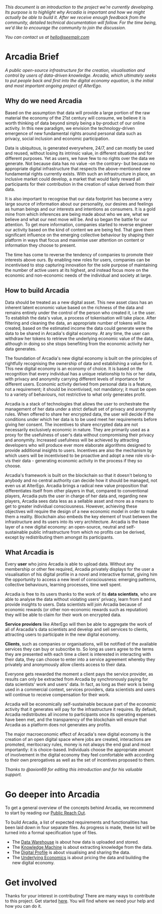 *This document is an introduction to the project we're currently developing. Its purpose is to highlight why Arcadia is important and how we might actually be able to build it. After we receive enough feedback from the community, detailed technical documentation will follow. For the time being, we'd like to encourage the community to join the discussion.*

*You can contact us at hello@seemplr.com*

# Arcadia Brief

*A public open-source infrastructure for the creation, visualisation and control by users of data-driven knowledge. Arcadia, which ultimately seeks to put people back and first into the digital economy equation, is the initial and most important ongoing project of AlterEgo.*

## Why do we need Arcadia

Based on the assumption that data will provide a large portion of the raw material the economy of the 21st century will consume, we believe it is worth thinking of data beyond simply being a by-product of our online activity. In this new paradigm, we envision the technology-driven emergence of new fundamental rights around personal data such as privacy, social inclusion and economic participation.

Data is ubiquitous, is generated everywhere, 24/7, and can mostly be used and reused, without losing its intrinsic value, in different situations and for different purposes. Yet as users, we have few to no rights over the data we generate. Not because data has no value -on the contrary- but because no appropriate digital infrastructure that respects the above-mentioned new fundamental rights currently exists. With such an infrastructure in place, an inclusive market could develop, a market that would fairly reward all participants for their contribution in the creation of value derived from their data.

It is also important to recognise that our data footprint has become a very large source of information about our personality, our desires and feelings as human beings and our interests and intentions as consumers. It is a gold mine from which inferences are being made about who we are, what we believe and what our next move will be. And so began the battle for our attention. To get more information, companies started to reverse engineer our activity based on the kind of content we are being fed. That gave them significant influence on the emerging collective behaviour by shaping their platform in ways that focus and maximise user attention on content or information they choose to present.

The time has come to reverse the tendency of companies to promote their interests above ours. By enabling new roles for users, companies can be incentivised to stop capturing innovation for the sole purpose of maintaining the number of active users at its highest, and instead focus more on the economic and non-economic needs of the individual and society at large.

## How to build Arcadia

Data should be treated as a new digital asset. This new asset class has an inherent latent economic value based on the richness of the data and remains entirely under the control of the person who created it, i.e the user. To establish the data's value, a process of tokenisation will take place. After filtering and cleaning the data, an appropriate number of tokens will be created, based on the estimated income the data could generate were the data to be shared in Arcadia's digital economy. At any time, the user can withdraw her tokens to retrieve the underlying economic value of the data, although in doing so she stops benefiting from the economic activity her data generates.

The foundation of Arcadia's new digital economy is built on the principles of rightfully recognising the ownership of data and establishing a value for it. This new digital economy is an economy of choice. It is based on the recognition that every individual has a unique relationship to his or her data, with privacy and anonymity carrying different levels of importance for different users. Economic activity derived from personal data is a feature, not a requirement; it should be incentivised, not mandatory; it must be open to a variety of behaviours, not restrictive to what only generates profit.

Arcadia is a stack of technologies that allows the user to orchestrate the management of her data under a strict default set of privacy and anonymity rules. When offered to share her encrypted data, the user will decide if the conditions under which her data is to be used meet her requirements before giving her consent. The incentives to share encrypted data are not necessarily exclusively economic in nature. They are primarily used as a proxy for the usefulness of user's data without compromising their privacy and anonymity. Increased usefulness will be achieved by attracting developers who will produce ever more elaborate algorithms designed to provide additional insights to users. Incentives are also the mechanism by which users will be incentivised to be proactive and adopt a new role vis-à-vis their data - generating economic activity in the process if they so choose.

Arcadia's framework is built on the blockchain so that it doesn't belong to anybody and no central authority can decide how it should be managed, not even us at AlterEgo. Arcadia brings a radical new value proposition that differentiates itself from other players in that, compared to conventional players, Arcadia puts the user in charge of her data and, regarding new players, Arcadia sees data less as a sellable asset and more as a means to get to greater individual consciousness. However, achieving these objectives will require the design of a new economic model in order to make them a reality. Blockchain also embeds the key element of trust between the infrastructure and its users into its very architecture. Arcadia is the base layer of a new digital economy: an open-source, neutral and self-sustainable public infrastructure from which no profits can be derived, except by redistributing them amongst its participants.

## What Arcadia is

Every **user** who joins Arcadia is able to upload data. Without any membership or other fee required, Arcadia privately displays for the user a visualisation of his digital profile in a novel and interactive format, giving him the opportunity to access a new level of consciousness: emerging patterns, collective behaviours, learning processes, time well spent.

Arcadia is free to its users thanks to the work of its **data scientists**, who are able to analyse the data without violating users' privacy, learn from it and provide insights to users. Data scientists will join Arcadia because of economic rewards (or other non-economic rewards such as reputation) they will be able to claim for their work on encrypted data.

**Service providers** like AlterEgo will then be able to aggregate the work of all of Aracadia's data scientists and develop and sell services to clients, attracting users to participate in the new digital economy.   

**Clients**, such as companies or organisations, will be notified of the available services they can buy or subscribe to. So long as users agree to the terms they are presented with each time a client is interested in interacting with their data, they can choose to enter into a service agreement whereby they privately and anonymously allow clients access to their data.

Everyone gets rewarded the moment a client pays the service provider, as results can only be extracted from Arcadia by synchronously paying for data scientists' work and users' data. In fact, as long as their work is being used in a commercial context, services providers, data scientists and users will continue to receive compensation for their work.

Arcadia will be economically self-sustainable because part of the economic activity that it generates will pay for the infrastructure it requires. By default, Arcadia redistributes all income to participants once its operating expenses have been met, and the transparency of the blockchain will ensure that Arcadia as a platform does not generates any profits.

The major macroeconomic effect of Arcadia's new digital economy is the creation of an open digital space where jobs are created, interactions are promoted, meritocracy rules, money is not always the end goal and most importantly: it is choice-based. Individuals choose the appropriate amount of involvement in the digital economy they feel comfortable with according to their own prerogatives as well as the set of incentives proposed to them.

*Thanks to @axion69 for editing this introduction and for his valuable support.*

# Go deeper into Arcadia

To get a general overview of the concepts behind Arcadia, we recommend to start by reading our [Public Reach Out](https://github.com/in-dato-veritas/arcadia/blob/master/public-reach-out.md).

To build Arcadia, a list of expected requirements and functionalities has been laid down in four separate files. As progress is made, these list will be turned into a formal specification type of files.

* The [Data Warehouse](https://github.com/in-dato-veritas/arcadia/blob/master/modules/data-warehouse.md) is about how data is uploaded and stored.
* The [Knowledge Machine](https://github.com/in-dato-veritas/arcadia/blob/master/modules/knowledge-machine.md) is about extracting knowledge from the data.
* The [Digital Profile](https://github.com/in-dato-veritas/arcadia/blob/master/modules/digital-profile.md) is about visualising and sharing the data.
* The [Underlying Economics](https://github.com/in-dato-veritas/arcadia/blob/master/modules/underlying-economics.md) is about pricing the data and building the new digital economy.

# Get involved

Thanks for your interest in contributing! There are many ways to contribute to this project. Get started [here](https://github.com/in-dato-veritas/arcadia/blob/master/CONTRIBUTING.md). You will find where we need your help and how you can do it.
